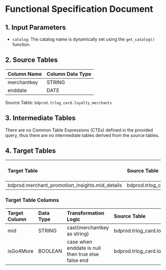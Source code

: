 # Functional Specification Document

## 1. Input Parameters
- `catalog`: The catalog name is dynamically set using the `get_catalog()` function. 

## 2. Source Tables

| Column Name | Column Data Type |
|:------------|:-----------------|
| merchantkey | STRING           |
| enddate     | DATE             |

Source Table: `bdprod.trlog_card.loyalty_merchants`

## 3. Intermediate Tables
There are no Common Table Expressions (CTEs) defined in the provided query, thus there are no intermediate tables derived from the source tables.

## 4. Target Tables

| Target Table | Source Table | Row Selection Logic                       |
|:-------------|:-------------|:------------------------------------------|
| bdprod.merchant_promotion_insights.mid_details | bdprod.trlog_card.loyalty_merchants | All rows |

### Target Table Columns

| Target Column | Data Type | Transformation Logic | Source Table | Source Column |
|:--------------|:----------|:---------------------|:-------------|:--------------|
| mid           | STRING    | cast(merchantkey as string) | bdprod.trlog_card.loyalty_merchants | merchantkey |
| isGo4More     | BOOLEAN   | case when enddate is null then true else false end | bdprod.trlog_card.loyalty_merchants | enddate |
```
